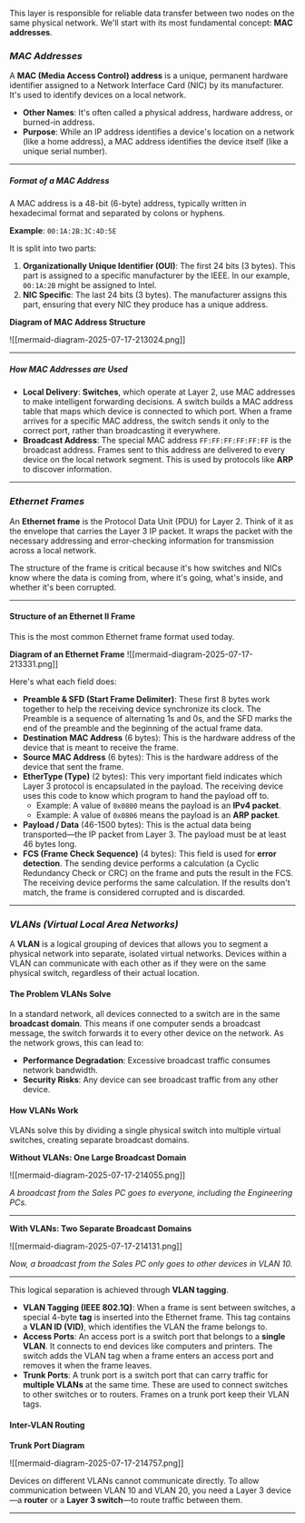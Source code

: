 This layer is responsible for reliable data transfer between two nodes on the same physical network. We'll start with its most fundamental concept: **MAC addresses**.

### *MAC Addresses*

A **MAC (Media Access Control) address** is a unique, permanent hardware identifier assigned to a Network Interface Card (NIC) by its manufacturer. It's used to identify devices on a local network.
- **Other Names**: It's often called a physical address, hardware address, or burned-in address.
- **Purpose**: While an IP address identifies a device's location on a network (like a home address), a MAC address identifies the device itself (like a unique serial number).

---
##### Format of a MAC Address

A MAC address is a 48-bit (6-byte) address, typically written in hexadecimal format and separated by colons or hyphens.

**Example**: `00:1A:2B:3C:4D:5E`

It is split into two parts:

1. **Organizationally Unique Identifier (OUI)**: The first 24 bits (3 bytes). This part is assigned to a specific manufacturer by the IEEE. In our example, `00:1A:2B` might be assigned to Intel.
2. **NIC Specific**: The last 24 bits (3 bytes). The manufacturer assigns this part, ensuring that every NIC they produce has a unique address.

**Diagram of MAC Address Structure**

![[mermaid-diagram-2025-07-17-213024.png]]

---

##### How MAC Addresses are Used

- **Local Delivery**: **Switches**, which operate at Layer 2, use MAC addresses to make intelligent forwarding decisions. A switch builds a MAC address table that maps which device is connected to which port. When a frame arrives for a specific MAC address, the switch sends it only to the correct port, rather than broadcasting it everywhere.
- **Broadcast Address**: The special MAC address `FF:FF:FF:FF:FF:FF` is the broadcast address. Frames sent to this address are delivered to every device on the local network segment. This is used by protocols like **ARP** to discover information.

---
### *Ethernet Frames*

An **Ethernet frame** is the Protocol Data Unit (PDU) for Layer 2. Think of it as the envelope that carries the Layer 3 IP packet. It wraps the packet with the necessary addressing and error-checking information for transmission across a local network.

The structure of the frame is critical because it's how switches and NICs know where the data is coming from, where it's going, what's inside, and whether it's been corrupted.

---

#### Structure of an Ethernet II Frame

This is the most common Ethernet frame format used today.

**Diagram of an Ethernet Frame**
![[mermaid-diagram-2025-07-17-213331.png]]

Here's what each field does:

- **Preamble & SFD (Start Frame Delimiter)**: These first 8 bytes work together to help the receiving device synchronize its clock. The Preamble is a sequence of alternating 1s and 0s, and the SFD marks the end of the preamble and the beginning of the actual frame data.
- **Destination MAC Address** (6 bytes): This is the hardware address of the device that is meant to receive the frame.
- **Source MAC Address** (6 bytes): This is the hardware address of the device that sent the frame.
- **EtherType (Type)** (2 bytes): This very important field indicates which Layer 3 protocol is encapsulated in the payload. The receiving device uses this code to know which program to hand the payload off to.
    - Example: A value of `0x0800` means the payload is an **IPv4 packet**.
    - Example: A value of `0x0806` means the payload is an **ARP packet**.
- **Payload / Data** (46-1500 bytes): This is the actual data being transported—the IP packet from Layer 3. The payload must be at least 46 bytes long.
- **FCS (Frame Check Sequence)** (4 bytes): This field is used for **error detection**. The sending device performs a calculation (a Cyclic Redundancy Check or CRC) on the frame and puts the result in the FCS. The receiving device performs the same calculation. If the results don't match, the frame is considered corrupted and is discarded.

---
### *VLANs (Virtual Local Area Networks)*

A **VLAN** is a logical grouping of devices that allows you to segment a physical network into separate, isolated virtual networks. Devices within a VLAN can communicate with each other as if they were on the same physical switch, regardless of their actual location.
#### The Problem VLANs Solve
In a standard network, all devices connected to a switch are in the same **broadcast domain**. This means if one computer sends a broadcast message, the switch forwards it to every other device on the network. As the network grows, this can lead to:

- **Performance Degradation**: Excessive broadcast traffic consumes network bandwidth.
- **Security Risks**: Any device can see broadcast traffic from any other device.

#### How VLANs Work

VLANs solve this by dividing a single physical switch into multiple virtual switches, creating separate broadcast domains.

**Without VLANs: One Large Broadcast Domain**

![[mermaid-diagram-2025-07-17-214055.png]]

_A broadcast from the Sales PC goes to everyone, including the Engineering PCs._

---

**With VLANs: Two Separate Broadcast Domains**

![[mermaid-diagram-2025-07-17-214131.png]]

_Now, a broadcast from the Sales PC _only_ goes to other devices in VLAN 10._

---

This logical separation is achieved through **VLAN tagging**.

- **VLAN Tagging (IEEE 802.1Q)**: When a frame is sent between switches, a special 4-byte **tag** is inserted into the Ethernet frame. This tag contains a **VLAN ID (VID)**, which identifies the VLAN the frame belongs to.
- **Access Ports**: An access port is a switch port that belongs to a **single VLAN**. It connects to end devices like computers and printers. The switch adds the VLAN tag when a frame enters an access port and removes it when the frame leaves.
- **Trunk Ports**: A trunk port is a switch port that can carry traffic for **multiple VLANs** at the same time. These are used to connect switches to other switches or to routers. Frames on a trunk port keep their VLAN tags.

#### Inter-VLAN Routing

**Trunk Port Diagram**

![[mermaid-diagram-2025-07-17-214757.png]]

Devices on different VLANs cannot communicate directly. To allow communication between VLAN 10 and VLAN 20, you need a Layer 3 device—a **router** or a **Layer 3 switch**—to route traffic between them.

---